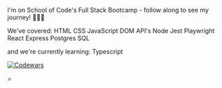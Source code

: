 I'm on School of Code's Full Stack Bootcamp - follow along to see my journey! 👩🏼‍💻

We've covered:
HTML
CSS
JavaScript
DOM
API's 
Node
Jest
Playwright 
React 
Express 
Postgres 
SQL


and we're currently learning:
Typescript 

[![Codewars](https://www.codewars.com/users/sarahsalmean/badges/large)](https://www.codewars.com/users/sarahsalmean)

⭐️
<!--
**sarahsalmean/sarahsalmean** is a ✨ _special_ ✨ repository because its `README.md` (this file) appears on your GitHub profile.

Here are some ideas to get you started:

- 🔭 I’m currently working on ...
- 🌱 I’m currently learning ...
- 👯 I’m looking to collaborate on ...
- 🤔 I’m looking for help with ...
- 💬 Ask me about ...
- 📫 How to reach me: ...
- 😄 Pronouns: ...
- ⚡ Fun fact: ...
-->
